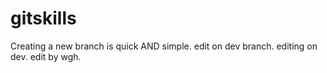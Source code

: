 # gitskills
Creating a new branch is quick AND simple.
edit on dev branch.
editing on dev.
edit by wgh.